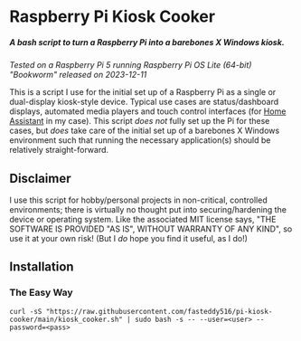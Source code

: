 # Raspberry Pi Kiosk Cooker
##### A bash script to turn a Raspberry Pi into a barebones X Windows kiosk.  

_Tested on a Raspberry Pi 5 running Raspberry Pi OS Lite (64-bit) "Bookworm" released on 2023-12-11_

This is a script I use for the initial set up of a Raspberry Pi as a single or dual-display kiosk-style device.  Typical use cases are status/dashboard displays, automated media players and touch control interfaces (for [Home Assistant](https://www.home-assistant.io/) in my case).  This script _does not_ fully set up the Pi for these cases, but  _does_ take care of the initial set up of a barebones X Windows environment such that running the necessary application(s) should be relatively straight-forward.

## Disclaimer
I use this script for hobby/personal projects in non-critical, controlled environments; there is virtually no thought put into securing/hardening the device or operating system.  Like the associated MIT license says, "THE SOFTWARE IS PROVIDED "AS IS", WITHOUT WARRANTY OF ANY KIND", so use it at your own risk! (But I *do* hope you find it useful, as I do!)

## Installation
### The Easy Way
`curl -sS "https://raw.githubusercontent.com/fasteddy516/pi-kiosk-cooker/main/kiosk_cooker.sh" | sudo bash -s -- --user=<user> --password=<pass>`
